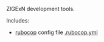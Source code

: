 ZIGExN development tools.

Includes:

- [rubocop](https://github.com/bbatsov/rubocop) config file [.rubocop.yml](https://github.com/ZIGExN/dev/blob/master/.rubocop.yml)
